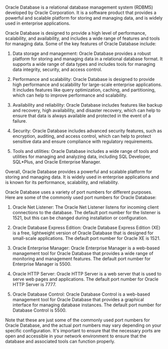Oracle Database is a relational database management system (RDBMS) developed by Oracle Corporation. It is a software product that provides a powerful and scalable platform for storing and managing data, and is widely used in enterprise applications.

Oracle Database is designed to provide a high level of performance, scalability, and availability, and includes a wide range of features and tools for managing data. Some of the key features of Oracle Database include:

1. Data storage and management:
Oracle Database provides a robust platform for storing and managing data in a relational database format. It supports a wide range of data types and includes tools for managing data integrity, security, and access control.

2. Performance and scalability:
Oracle Database is designed to provide high performance and scalability for large-scale enterprise applications. It includes features like query optimization, caching, and partitioning, which can help to improve performance and scalability.

3. Availability and reliability:
Oracle Database includes features like backup and recovery, high availability, and disaster recovery, which can help to ensure that data is always available and protected in the event of a failure.

4. Security:
Oracle Database includes advanced security features, such as encryption, auditing, and access control, which can help to protect sensitive data and ensure compliance with regulatory requirements.

5. Tools and utilities:
Oracle Database includes a wide range of tools and utilities for managing and analyzing data, including SQL Developer, SQL*Plus, and Oracle Enterprise Manager.

Overall, Oracle Database provides a powerful and scalable platform for storing and managing data. It is widely used in enterprise applications and is known for its performance, scalability, and reliability.


Oracle Database uses a variety of port numbers for different purposes. Here are some of the commonly used port numbers for Oracle Database:

1. Oracle Net Listener:
The Oracle Net Listener listens for incoming client connections to the database. The default port number for the listener is 1521, but this can be changed during installation or configuration.

2. Oracle Database Express Edition:
Oracle Database Express Edition (XE) is a free, lightweight version of Oracle Database that is designed for small-scale applications. The default port number for Oracle XE is 1521.

3. Oracle Enterprise Manager:
Oracle Enterprise Manager is a web-based management tool for Oracle Database that provides a wide range of monitoring and management features. The default port number for Enterprise Manager is 5500.

4. Oracle HTTP Server:
Oracle HTTP Server is a web server that is used to serve web pages and applications. The default port number for Oracle HTTP Server is 7777.

5. Oracle Database Control:
Oracle Database Control is a web-based management tool for Oracle Database that provides a graphical interface for managing database instances. The default port number for Database Control is 5500.

Note that these are just some of the commonly used port numbers for Oracle Database, and the actual port numbers may vary depending on your specific configuration. It's important to ensure that the necessary ports are open and accessible in your network environment to ensure that the database and associated tools can function properly.

